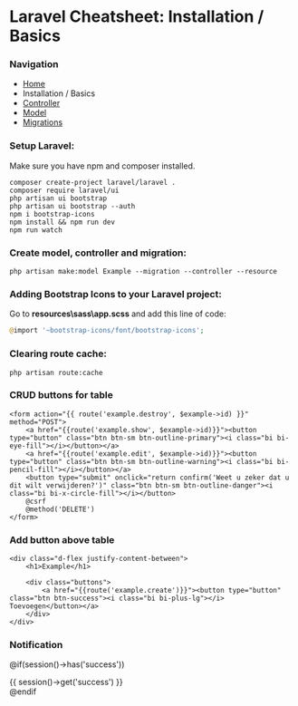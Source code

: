 # Laravel Cheatsheet: Installation / Basics

### Navigation
- [Home](https://github.com/Sjoerd-69/laravel-cheatsheet/blob/main/README.md)
- Installation / Basics
- [Controller](https://github.com/Sjoerd-69/laravel-cheatsheet/blob/main/CONTROLLER.md)
- [Model](https://github.com/Sjoerd-69/laravel-cheatsheet/blob/main/MODEL.md)
- [Migrations](https://github.com/Sjoerd-69/laravel-cheatsheet/blob/main/MIGRATIONS.md)

### Setup Laravel:
Make sure you have npm and composer installed.
```
composer create-project laravel/laravel .
composer require laravel/ui
php artisan ui bootstrap
php artisan ui bootstrap --auth
npm i bootstrap-icons
npm install && npm run dev
npm run watch
```

### Create model, controller and migration:
```
php artisan make:model Example --migration --controller --resource   
```

### Adding Bootstrap Icons to your Laravel project:
Go to **resources\sass\app.scss** and add this line of code:
```php
@import '~bootstrap-icons/font/bootstrap-icons';
```

### Clearing route cache:
```
php artisan route:cache
```

### CRUD buttons for table
```blade
<form action="{{ route('example.destroy', $example->id) }}" method="POST">
	<a href="{{route('example.show', $example->id)}}"><button type="button" class="btn btn-sm btn-outline-primary"><i class="bi bi-eye-fill"></i></button></a>
	<a href="{{route('example.edit', $example->id)}}"><button type="button" class="btn btn-sm btn-outline-warning"><i class="bi bi-pencil-fill"></i></button></a>
	<button type="submit" onclick="return confirm('Weet u zeker dat u dit wilt verwijderen?')" class="btn btn-sm btn-outline-danger"><i class="bi bi-x-circle-fill"></i></button>
	@csrf
	@method('DELETE')
</form>
```

### Add button above table
```blade
<div class="d-flex justify-content-between">
    <h1>Example</h1>

    <div class="buttons">
        <a href="{{route('example.create')}}"><button type="button" class="btn btn-success"><i class="bi bi-plus-lg"></i> Toevoegen</button></a>
    </div>
</div>
```

### Notification
@if(session()->has('success'))
    <div class="alert alert-success my-3">
	{{ session()->get('success') }}
    </div>
@endif
